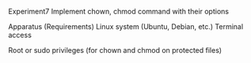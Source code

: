 Experiment7 Implement chown, chmod command with their options

Apparatus (Requirements) Linux system (Ubuntu, Debian, etc.)
Terminal access

Root or sudo privileges (for chown and chmod on protected files)
